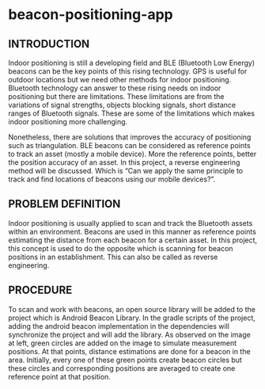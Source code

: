 # beacon-positioning-app

## **INTRODUCTION**
Indoor positioning is still a developing field and BLE (Bluetooth Low Energy) beacons can be the key points of this rising technology. GPS is useful for outdoor locations but we need other methods for indoor positioning. Bluetooth technology can answer to these rising needs on indoor positioning but there are limitations. These limitations are from the variations of signal strengths, objects blocking signals, short distance ranges of Bluetooth signals. These are some of the limitations which makes indoor positioning more challenging.

Nonetheless, there are solutions that improves the accuracy of positioning such as triangulation. BLE beacons can be considered as reference points to track an asset (mostly a 
mobile device). More the reference points, better the position accuracy of an asset. In this project, a reverse engineering method will be discussed. Which is “Can we apply the same principle to track and find locations of beacons using our mobile devices?”.

## **PROBLEM DEFINITION**
Indoor positioning is usually applied to scan and track the Bluetooth assets within an environment. Beacons are used in this manner as reference points estimating the distance 
from each beacon for a certain asset. In this project, this concept is used to do the opposite which is scanning for beacon positions in an establishment. This can also be called as reverse engineering. 

## **PROCEDURE**
To scan and work with beacons, an open source library will be added to the project which is Android Beacon Library. In the gradle scripts of the project, adding the android beacon 
implementation in the dependencies will synchronize the project and will add the library. As observed on the image at left, green circles are added on the image to simulate measurement positions. At that points, distance estimations are done for a beacon in the area. Initially, every one of these green points create beacon circles but these circles and corresponding positions are averaged to create one reference point at that position.


